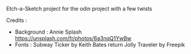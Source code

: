 Etch-a-Sketch project for the odin project with a few twists

Credits :

- Background : Annie Splash https://unsplash.com/fr/photos/6a3nqQ1YwBw
- Fonts : Subway Ticker by Keith Bates  return
  Jolly Traveler by Freepik
